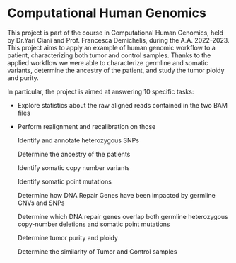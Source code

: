 # Computational Human Genomics
This project is part of the course in Computational Human Genomics, held by Dr.Yari Ciani and Prof. Francesca Demichelis, during the A.A. 2022-2023. 
This project aims to apply an example of human genomic workflow to a patient, characterizing both tumor and control samples. Thanks to the applied workflow we were able to characterize germline and somatic variants, determine the ancestry of the patient, and study the tumor ploidy and purity.

In particular, the project is aimed at answering 10 specific tasks:
 * Explore statistics about the raw aligned reads contained in the two BAM files 
 * Perform realignment and recalibration on those

    Identify and annotate heterozygous SNPs

    Determine the ancestry of the patients

    Identify somatic copy number variants

    Identify somatic point mutations

    Determine how DNA Repair Genes have been impacted by germline CNVs and SNPs

    Determine which DNA repair genes overlap both germline heterozygous copy-number deletions and somatic point mutations

    Determine tumor purity and ploidy

    Determine the similarity of Tumor and Control samples
